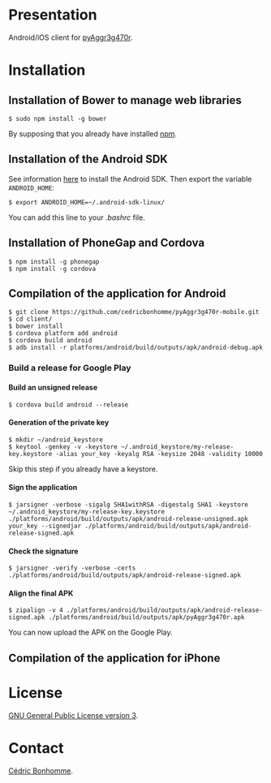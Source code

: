 # Presentation

Android/iOS client for [pyAggr3g470r](https://github.com/cedricbonhomme/pyAggr3g470r).

# Installation

## Installation of Bower to manage web libraries

    $ sudo npm install -g bower

By supposing that you already have installed [npm](https://www.npmjs.com).

## Installation of the Android SDK

See information [here](https://developer.android.com/sdk) to install the Android
SDK. Then export the variable ``ANDROID_HOME``:

    $ export ANDROID_HOME=~/.android-sdk-linux/

You can add this line to your *.bashrc* file.

## Installation of PhoneGap and Cordova

    $ npm install -g phonegap
    $ npm install -g cordova

## Compilation of the application for Android

    $ git clone https://github.com/cedricbonhomme/pyAggr3g470r-mobile.git
    $ cd client/
    $ bower install
    $ cordova platform add android
    $ cordova build android
    $ adb install -r platforms/android/build/outputs/apk/android-debug.apk

### Build a release for Google Play

#### Build an unsigned release

    $ cordova build android --release

#### Generation of the private key

    $ mkdir ~/android_keystore
    $ keytool -genkey -v -keystore ~/.android_keystore/my-release-key.keystore -alias your_key -keyalg RSA -keysize 2048 -validity 10000

Skip this step if you already have a keystore.

#### Sign the application

    $ jarsigner -verbose -sigalg SHA1withRSA -digestalg SHA1 -keystore ~/.android_keystore/my-release-key.keystore ./platforms/android/build/outputs/apk/android-release-unsigned.apk your_key --signedjar ./platforms/android/build/outputs/apk/android-release-signed.apk

#### Check the signature

    $ jarsigner -verify -verbose -certs ./platforms/android/build/outputs/apk/android-release-signed.apk

#### Align the final APK

    $ zipalign -v 4 ./platforms/android/build/outputs/apk/android-release-signed.apk ./platforms/android/build/outputs/apk/pyAggr3g470r.apk

You can now upload the APK on the Google Play.


## Compilation of the application for iPhone

# License

[GNU General Public License version 3](https://www.gnu.org/licenses/gpl-3.0.html).

# Contact

[Cédric Bonhomme](https://www.cedricbonhomme.org).
